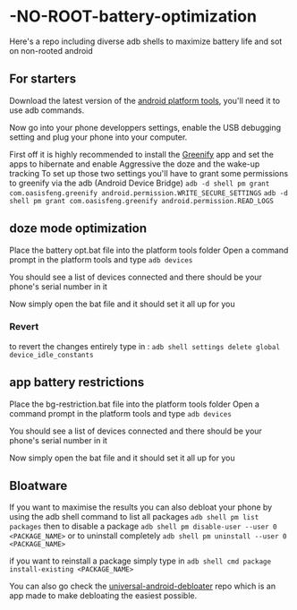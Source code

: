 # -NO-ROOT-battery-optimization
Here's a repo including diverse adb shells to maximize battery life and sot on non-rooted android

## For starters

Download the latest version of the [android platform tools](https://developer.android.com/tools/releases/platform-tools), you'll need it to use adb commands.

Now go into your phone developpers settings, enable the USB debugging setting and plug your phone into your computer.

First off it is highly recommended to install the [Greenify](https://play.google.com/store/apps/details?id=com.oasisfeng.greenify) app  and set the apps to hibernate and enable Aggressive the doze and the wake-up tracking
To set up those two settings you'll have to grant some permissions to greenify via the adb (Android Device Bridge)
``adb -d shell pm grant com.oasisfeng.greenify android.permission.WRITE_SECURE_SETTINGS``
``adb -d shell pm grant com.oasisfeng.greenify android.permission.READ_LOGS``

## doze mode optimization

Place the battery opt.bat file into the platform tools folder
Open a command prompt in the platform tools and type
``adb devices``

You should see a list of devices connected and there should be your phone's serial number in it

Now simply open the bat file and it should set it all up for you

### Revert

to revert the changes entirely type in :
``adb shell settings delete global device_idle_constants``

## app battery restrictions

Place the bg-restriction.bat file into the platform tools folder
Open a command prompt in the platform tools and type
``adb devices``

You should see a list of devices connected and there should be your phone's serial number in it

Now simply open the bat file and it should set it all up for you

## Bloatware

If you want to maximise the results you can also debloat your phone by using the adb shell command to list all packages
``adb shell pm list packages`` 
then to disable a package
``adb shell pm disable-user --user 0 <PACKAGE_NAME>``
or to uninstall completely
``adb shell pm uninstall --user 0 <PACKAGE_NAME>``

if you want to reinstall a package simply type in
``adb shell cmd package install-existing <PACKAGE_NAME>``

You can also go check the [universal-android-debloater](https://github.com/0x192/universal-android-debloater) repo which is an app made to make debloating the easiest possible.
